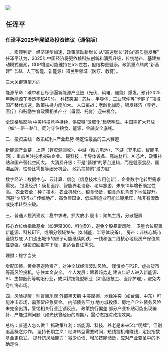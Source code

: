 
![](https://github.com/user-attachments/assets/26356a82-6442-4770-8b5d-88e97608654e)

## 任泽平

### 任泽平2025年展望及投资建议（通俗版）

一、宏观判断：经济转型加速，政策驱动新增长 从“高速增长”转向“高质量发展”
任泽平认为，2025年中国经济将更依赖科技创新和消费升级，传统地产、基建拉动模式退潮，GDP增速可能维持在5%左右，但结构更健康。政策重点转向“新基建”（5G、人工智能、新能源）和民生领域（医疗、教育）。

三大关键转型方向

能源革命：碳中和目标倒逼新能源产业链（光伏、风电、储能）爆发，预计2025年新能源车渗透率超40%。
科技突围：芯片、半导体、工业软件等“卡脖子”领域国产替代加速，政策扶持力度加大。
人口挑战：老龄化加剧，银发经济（养老、医疗）和鼓励生育政策相关产业（母婴、托育）迎来机会。

全球格局影响
中美科技竞争持续，供应链“区域化”趋势明显。中国需扩大开放（如“一带一路”），同时守住粮食、能源、金融安全底线。

二、投资主线：政策红利+产业趋势
确定性最高的三大赛道

新能源产业链：上游（锂资源回收）、中游（动力电池）、下游（充电桩、智能电网），重点关注技术突破企业。
硬科技：半导体设备、高端材料、AI芯片，政策补贴和国产替代空间大。
大消费升级：不是“躺赚”的茅台逻辑，而是健康食品、国潮品牌、性价比零售等细分机会。
政策扶持的“潜力股”

数字经济：数据中心、云计算、信创（信息技术应用创新），企业数字化转型需求爆发。
银发经济：康复医疗、智能养老设备、老年旅游，未来10年增长确定性高。
农业安全：种子技术、农业机械化、粮食储备，粮食危机背景下地位提升。
回避“夕阳行业”
传统地产、高负债国企、低端制造业可能长期承压，除非有混改或技术转型突破。

三、普通人投资建议：稳中求进，抓大放小
股市：聚焦主线，分散配置

核心仓位给指数基金（如沪深300、科创50），避免个股暴雷风险。
卫星仓位配置新能源、科技ETF，或细分领域龙头（如储能、半导体设备）。
房产：非核心城市谨慎抄底
人口流出城市的房子可能继续阴跌，一线和强二线核心地段房产保值属性更强，但投资回报率下降，更适合自住需求。

理财：稳字当头

增配国债、黄金等避险资产，对冲全球经济波动风险。
谨慎参与P2P、虚拟货币等高风险投机，守住本金安全。
个人发展：跟着趋势走
建议年轻人进入新能源、AI、生物医药等朝阳行业，或深耕技能型职业（如高级技工、医疗护理），避免内卷红海市场。

四、风险提醒：别盲目乐观 外部黑天鹅
中美摩擦、地缘冲突（如台海、中东）可能冲击市场，需预留应急资金。
内部债务压力
地方城投债、房地产企业债务风险未完全出清，警惕相关行业连锁反应。
政策执行偏差
部分产业补贴可能出现骗补、产能过剩问题（如光伏曾经历的周期），需动态跟踪政策效果。

总结：普通人怎么做？
抓政策红利：新能源、科技、养老是未来5年“明牌”，但别追高概念炒作。
坚持长期主义：经济转型需要时间，短线投机难赚钱，定投指数基金更稳妥。
提升抗风险能力：减少负债、增加技能储备，应对产业变革中的不确定性。
